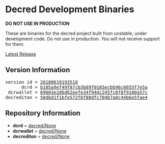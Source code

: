 
# Decred Development Binaries

**DO NOT USE IN PRODUCTION**

These are binaries for the decred project built from unstable, under development
code. Do not use in production. You will not receive support for them.

[Latest Release](https://github.com/matheusd/decred-weekly-builds/releases/latest)

## Version Information

<pre>
version id = <a href="https://github.com/matheusd/decred-weekly-builds/releases/tag/v20180619193518">20180619193518</a>
      dcrd = <a href="https://github.com/decred/dcrd/commits/b105a9ef49f87cb3b89f0165ecbb96c6655f7e5a">b105a9ef49f87cb3b89f0165ecbb96c6655f7e5a</a>
 dcrwallet = <a href="https://github.com/decred/dcrwallet/commits/69603e2d6d62eefe34f94dc245fc8f8f9180a57c">69603e2d6d62eefe34f94dc245fc8f8f9180a57c</a>
decrediton = <a href="https://github.com/decred/decrediton/commits/50dbd1f1bfe572f6f88dfc704b7a8c44b6e5fae4">50dbd1f1bfe572f6f88dfc704b7a8c44b6e5fae4</a>
</pre>

## Repository Information

- **dcrd** = [decred/None](https://github.com/decred/dcrd)
- **dcrwallet** = [decred/None](https://github.com/decred/dcrwallet)
- **decrediton** = [decred/None](https://github.com/decred/decrediton)


